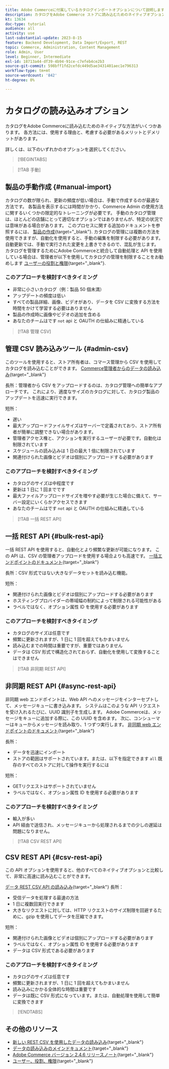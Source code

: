 ```yaml
---
title: Adobe Commerceに付属しているカタログインポートオプションについて説明します
description: カタログをAdobe Commerce ストアに読み込むためのネイティブオプションをいくつか説明します。
kt: 13634
doc-type: tutorial
audience: all
activity: use
last-substantial-update: 2023-8-15
feature: Backend Development, Data Import/Export, REST
topic: Commerce, Administration, Content Management
role: Admin, User
level: Beginner, Intermediate
exl-id: 18713a44-df39-4b94-91ce-c7efeb4ce2b3
source-git-commit: 598bff1fd2cefdc449d5ae3431401aec1e796313
workflow-type: tm+mt
source-wordcount: '842'
ht-degree: 0%

---
```


# カタログの読み込みオプション

カタログをAdobe Commerceに読み込むためのネイティブな方法がいくつかあります。 各方法には、使用する理由と、考慮する必要があるメリットとデメリットがあります。

詳しくは、以下のいずれかのオプションを選択してください。

>[!BEGINTABS]

>[!TAB 手動]

## 製品の手動作成 {#manual-import}

カタログの数が限られ、更新の頻度が低い場合は、手動で作成するのが最適な方法です。 各製品を表示するには時間がかかり、Commerce Admin の使用方法に関するいくつかの限定的なトレーニングが必要です。 手動のカタログ管理は、ほとんどの店舗にとって適切なオプションではありませんが、特定の状況では意味がある場合があります。 このプロセスに関する追加のドキュメントを参照するには、 [製品の作成](https://experienceleague.adobe.com/docs/commerce-admin/catalog/products/product-create.html){target="_blank"}. カタログの管理には複数の方法を使用できますが、自動化を使用すると、手動の編集を制限する必要があります。 自動更新では、手動で実行された変更を上書きできるので、混乱が生じます。 カタログを管理するためにAdobe Commerceと統合して自動処理と API を使用している場合は、管理者が以下を使用してカタログの管理を制限することをお勧めします [ユーザーの役割と権限](https://experienceleague.adobe.com/docs/commerce-admin/systems/user-accounts/permissions-user-roles.html){target="_blank"}.



### このアプローチを検討すべきタイミング

- 非常に小さいカタログ（例：製品 50 個未満）
- アップデートの頻度は低い
- すべての製品詳細、画像、ビデオがあり、データを CSV に変換する方法を時間をかけて学習する必要はありません
- 製品の作成時に画像やビデオの追加を含める
- あなたのチームはです `not` api と OAUTH の仕組みに精通している



>[!TAB 管理 CSV]

## 管理 CSV 読み込みツール {#admin-csv}

このツールを使用すると、ストア所有者は、コマース管理から CSV を使用してカタログを読み込むことができます。
[Commerce管理者からのデータの読み込み](https://experienceleague.adobe.com/docs/commerce-admin/systems/data-transfer/import/data-import.html){target="_blank"}

長所：管理者から CSV をアップロードするのは、カタログ管理への簡単なアプローチです。 これにより、適度なサイズのカタログに対して、カタログ製品のアップデートを迅速に実行できます。

短所：

- 遅い
- 最大アップロードファイルサイズはサーバーで定義されており、ストア所有者が簡単に調整できない場合があります。
- 管理者アクセス権と、アクションを実行するユーザーが必要です。自動化は制限されています
- スケジュールの読み込みは 1 日の最大 1 倍に制限されています
- 関連付けられた画像とビデオは個別にアップロードする必要があります



### このアプローチを検討すべきタイミング

- カタログのサイズは中程度です
- 更新は 1 日に 1 回までです
- 最大ファイルアップロードサイズを増やす必要が生じた場合に備えて、サーバー設定にいくらかアクセスできます
- あなたのチームはです `not` api と OAUTH の仕組みに精通している



>[!TAB 一括 REST API]

## 一括 REST API {#bulk-rest-api}

一括 REST API を使用すると、自動化とより頻繁な更新が可能になります。 この API は、CSV の管理者アップロードを使用する場合よりも高速です。
[一括エンドポイントのドキュメント](https://developer.adobe.com/commerce/webapi/rest/use-rest/bulk-endpoints/){target="_blank"}

長所：CSV 形式ではない大きなデータセットを読み込む機能。

短所：

- 関連付けられた画像とビデオは個別にアップロードする必要があります
- ホスティングプロバイダーの帯域幅の制約によって制限される可能性がある
- ラベルではなく、オプション属性 ID を使用する必要があります



### このアプローチを検討すべきタイミング

- カタログのサイズは任意です
- 頻繁に更新されますが、1 日に 1 回を超えてもかまいません
- 読み込むまでの時間は重要ですが、重要ではありません
- データは CSV 形式で構造化されておらず、自動化を使用して変換することはできません



>[!TAB 非同期 REST API]

## 非同期 REST API {#async-rest-api}

非同期 web エンドポイントは、Web API へのメッセージをインターセプトして、メッセージキューに書き込みます。 システムはこのような API リクエストを受け入れるたびに、UUID 識別子を生成します。 Adobe Commerceは、メッセージをキューに追加する際に、この UUID を含めます。 次に、コンシューマーはキューからメッセージを読み取り、1 つずつ実行します。
[非同期 web エンドポイントのドキュメント](https://developer.adobe.com/commerce/webapi/rest/use-rest/asynchronous-web-endpoints/){target="_blank"}

長所：

- データを迅速にインポート
- ストアの範囲はサポートされています。または、以下を指定できます `all` 既存のすべてのストアに対して操作を実行するには

短所：

- GETリクエストはサポートされていません
- ラベルではなく、オプション属性 ID を使用する必要があります


### このアプローチを検討すべきタイミング

- 輸入が多い
- API 経由で送信され、メッセージキューから処理されるまでの少しの遅延は問題になりません。



>[!TAB CSV REST API]

## CSV REST API {#csv-rest-api}

この API オプションを使用すると、他のすべてのネイティブオプションと比較して、非常に高速に読み込むことができます。

[データ REST CSV API の読み込み](https://developer.adobe.com/commerce/webapi/rest/modules/import/){target="_blank"}
長所：

- 受信データを処理する最速の方法
- 1 日に複数回実行できます
- 大きなリクエストに対しては、HTTP リクエストのサイズ制限を回避するために、gzip を使用してデータを圧縮できます。

短所：

- 関連付けられた画像とビデオは個別にアップロードする必要があります
- ラベルではなく、オプション属性 ID を使用する必要があります
- データは CSV 形式である必要があります

### このアプローチを検討すべきタイミング

- カタログのサイズは任意です
- 頻繁に更新されますが、1 日に 1 回を超えてもかまいません
- 読み込みにかかる全体的な時間は重要です
- データは既に CSV 形式になっています。または、自動処理を使用して簡単に変換できます



>[!ENDTABS]

## その他のリソース

- [新しい REST CSV を使用したデータの読み込み](https://developer.adobe.com/commerce/webapi/rest/modules/import/){target="_blank"}
- [データの読み込みのメインドキュメント](https://experienceleague.adobe.com/docs/commerce-admin/systems/data-transfer/import/data-import.html){target="_blank"}
- [Adobe Commerce バージョン 2.4.6 リリースノート](https://experienceleague.adobe.com/docs/commerce-operations/release/notes/adobe-commerce/2-4-6.html){target="_blank"}
- [ユーザー、役割、権限](../site-management/users-roles-permissions.md){target="_blank"}

